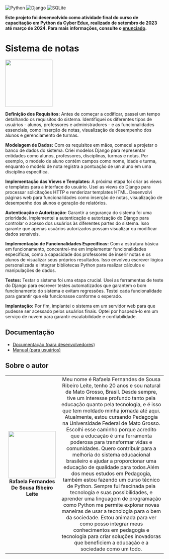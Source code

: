 <!-- Adicione Badges das tecnologias que você usou aqui -->
<!-- Você pode encontrar badges aqui: https://github.com/Ileriayo/markdown-badges?tab=readme-ov-file#markdown-badges -->
![Python](https://img.shields.io/badge/python-3670A0?style=for-the-badge&logo=python&logoColor=ffdd54)
![Django](https://img.shields.io/badge/django-%23092E20.svg?style=for-the-badge&logo=django&logoColor=white)
![SQLite](https://img.shields.io/badge/sqlite-%2307405e.svg?style=for-the-badge&logo=sqlite&logoColor=white)

**Este projeto foi desenvolvido como atividade final do curso de capacitação em Python da Cyber Edux, realizado de setembro de 2023 até março de 2024. Para mais informações, consulte o [enunciado](ENUNCIADO.md).**

# Sistema de notas

<!-- Substitua a seguinte imagem por uma logo do seu projeto -->
<img src="https://i.pinimg.com/736x/e6/7e/2b/e67e2b08be77df9a22c7caf517989b5f.jpg" width="150px">

<!-- Substitua o seguinte parágrafo por um resumo do seu projeto: -->

**Definição dos Requisitos:**
Antes de começar a codificar, passei um tempo detalhando os requisitos do sistema. Identifiquei os diferentes tipos de usuários - alunos, professores e administradores - e as funcionalidades essenciais, como inserção de notas, visualização de desempenho dos alunos e gerenciamento de turmas.

**Modelagem de Dados:**
Com os requisitos em mãos, comecei a projetar o banco de dados do sistema. Criei modelos Django para representar entidades como alunos, professores, disciplinas, turmas e notas. Por exemplo, o modelo de aluno contém campos como nome, idade e turma, enquanto o modelo de nota registra a pontuação de um aluno em uma disciplina específica.

**Implementação das Views e Templates:**
A próxima etapa foi criar as views e templates para a interface do usuário. Usei as views do Django para processar solicitações HTTP e renderizar templates HTML. Desenvolvi páginas web para funcionalidades como inserção de notas, visualização de desempenho dos alunos e geração de relatórios.

**Autenticação e Autorização:**
Garantir a segurança do sistema foi uma prioridade. Implementei a autenticação e autorização do Django para controlar o acesso dos usuários às diferentes partes do sistema. Isso garante que apenas usuários autorizados possam visualizar ou modificar dados sensíveis.

**Implementação de Funcionalidades Específicas:**
Com a estrutura básica em funcionamento, concentrei-me em implementar funcionalidades específicas, como a capacidade dos professores de inserir notas e os alunos de visualizar seus próprios resultados. Isso envolveu escrever lógica personalizada e integrar bibliotecas Python para realizar cálculos e manipulações de dados.

**Testes:**
Testar o sistema foi uma etapa crucial. Usei as ferramentas de teste do Django para escrever testes automatizados que garantem o bom funcionamento do sistema e evitam regressões. Testei cada funcionalidade para garantir que ela funcionasse conforme o esperado.

**Implantação:**
Por fim, implantei o sistema em um servidor web para que pudesse ser acessado pelos usuários finais. Optei por hospedá-lo em um serviço de nuvem para garantir escalabilidade e confiabilidade.



## Documentação

* [Documentação (para desenvolvedores)](DOCUMENTACAO.md)
* [Manual (para usuários)](MANUAL.md)

## Sobre o autor

<!-- Coloque seu nome, uma foto sua e uma pequena bio sobre você na seguinte tabela: -->
|  |  |
|:-------------:|:------------------------------------------------------------:|
|  <img src="https://i.pinimg.com/564x/01/49/c6/0149c6136b1b567d188241d77990719f.jpg" width="150px"></br> **Rafaela Fernandes De Sousa Ribeiro Leite** | Meu nome é Rafaela Fernandes de Sousa Ribeiro Leite, tenho 20 anos e sou natural de Mato Grosso, Brasil. Desde sempre, tive um interesse profundo tanto pela educação quanto pela tecnologia, e é isso que tem moldado minha jornada até aqui. Atualmente, estou cursando Pedagogia na Universidade Federal de Mato Grosso. Escolhi esse caminho porque acredito que a educação é uma ferramenta poderosa para transformar vidas e comunidades. Quero contribuir para a melhoria do sistema educacional brasileiro e ajudar a proporcionar uma educação de qualidade para todos.Além dos meus estudos em Pedagogia, também estou fazendo um curso técnico de Python. Sempre fui fascinada pela tecnologia e suas possibilidades, e aprender uma linguagem de programação como Python me permite explorar novas maneiras de usar a tecnologia para o bem da sociedade. Estou animada para ver como posso integrar meus conhecimentos em pedagogia e tecnologia para criar soluções inovadoras que beneficiem a educação e a sociedade como um todo.|
